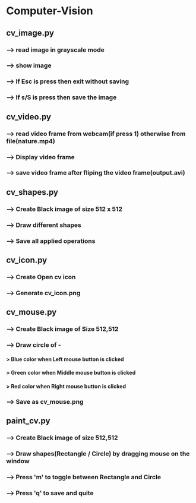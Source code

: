 # Computer-Vision


## cv_image.py

### 	--> read image in grayscale mode
### 	--> show image
### 	--> If Esc is press then exit without saving
### 	--> If s/S is press then save the image




## cv_video.py

### 	--> read video frame from webcam(if press 1) otherwise from file(nature.mp4)
### 	--> Display video frame
### 	--> save video frame after fliping the video frame(output.avi)



## cv_shapes.py

### 	--> Create Black image of size 512 x 512
### 	--> Draw different shapes
### 	--> Save all applied operations



## cv_icon.py

### 	--> Create Open cv icon
### 	--> Generate cv_icon.png


## cv_mouse.py

### 	--> Create Black image of Size 512,512
### 	--> Draw circle of -
####        > Blue color when Left mouse button is clicked
#### 		> Green color when Middle mouse button is clicked
####        > Red color when Right mouse button is clicked
###		--> Save as cv_mouse.png


## paint_cv.py

### 	--> Create Black image of size 512,512
### 	--> Draw shapes(Rectangle / Circle) by dragging mouse on the window
### 	--> Press 'm' to toggle between Rectangle and Circle
### 	--> Press 'q' to save and quite